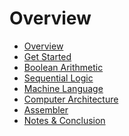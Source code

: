# Overview
- [Overview](0_Overview.md)
- [Get Started](1_Get_Started.md)
- [Boolean Arithmetic](2_Boolean_Arithmetic.md)
- [Sequential Logic](3_Sequential_Logic.md)
- [Machine Language](4_Machine_Language.md)
- [Computer Architecture](5_Computer_Architecture.md)
- [Assembler](6_Assembler.md)
- [Notes & Conclusion](7_Conclusion.md)
<!--- [Bonus: Mask Layout](6_1_Mask_Layout.md)
    How can we create a mask layout .gds file ready for tape out?
-->
<!-- -[Bonus: Instruction Sets & te Big Picture](1_5_Instruction_Set_BP) 
    How do we design a computer given a certain instruction set?
-->

<!--
    - [Bonus: Breakboard/PCB Design](6_2_PCB_Design.md)
    Implementing a working physical computer with available components.
    Restriction: Minimal number of components. 
-->

<!--
    - [Bonus: FPGA Implementation](6_3_FPGA.md)

>